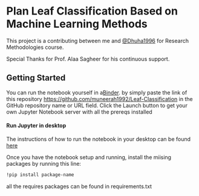 # Plan Leaf Classification Based on Machine Learning Methods

This project is a contributing between me and [@Dhuha1996](https://github.com/Dhuha1996)
for Research Methodologies course. 

Special Thanks for Prof. Alaa Sagheer for his continuous support.

## Getting Started

You can run the notebook yourself in a[Binder](https://mybinder.org). 
by simply paste the link of this repository https://github.com/muneerah1992/Leaf-Classification in the GitHub repository name or URL field. 
Click the Launch button to get your own Jupyter Notebook server with all the prereqs installed

#### Run Jupyter in desktop

The instructions of how to run the notebook in your desktop can be found [here](https://jupyter-notebook-beginner-guide.readthedocs.io/en/latest/execute.html)

Once you have the notebook setup and running, install the miising packages by running this line:

```bash
!pip install package-name
```
all the requires packages can be found in requirements.txt
